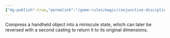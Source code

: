 ```yaml
---
{"dg-publish":true,"permalink":"/game-rules/magic/conjunctive-disciplines/gravity-spells/compress-item/"}
---
```


Compress a handheld object into a miniscule state, which can later be reversed with a second casting to return it to its original dimensions.